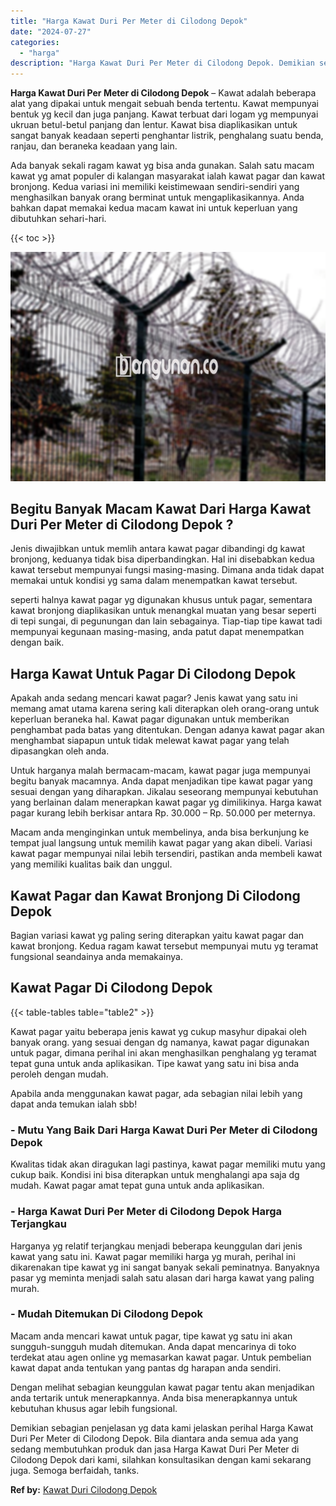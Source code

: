 ```yaml
---
title: "Harga Kawat Duri Per Meter di Cilodong Depok"
date: "2024-07-27"
categories: 
  - "harga"
description: "Harga Kawat Duri Per Meter di Cilodong Depok. Demikian sebagian penjelasan yg data kami jelaskan perihal Harga Kawat Duri Per Meter di Cilodong Depok. Bila d..."
---
```


**Harga Kawat Duri Per Meter di Cilodong Depok** – Kawat adalah beberapa alat yang dipakai untuk mengait sebuah benda tertentu. Kawat mempunyai bentuk yg kecil dan juga panjang. Kawat terbuat dari logam yg mempunyai ukruan betul-betul panjang dan lentur. Kawat bisa diaplikasikan untuk sangat banyak keadaan seperti penghantar listrik, penghalang suatu benda, ranjau, dan beraneka keadaan yang lain.

Ada banyak sekali ragam kawat yg bisa anda gunakan. Salah satu macam kawat yg amat populer di kalangan masyarakat ialah kawat pagar dan kawat bronjong. Kedua variasi ini memiliki keistimewaan sendiri-sendiri yang menghasilkan banyak orang berminat untuk mengaplikasikannya. Anda bahkan dapat memakai kedua macam kawat ini untuk keperluan yang dibutuhkan sehari-hari.

{{< toc >}}

![Harga Kawat Duri Per Meter di Cilodong Depok](/images/jual-kawat-murah37.png)

## Begitu Banyak Macam Kawat Dari Harga Kawat Duri Per Meter di Cilodong Depok ?

Jenis diwajibkan untuk memlih antara kawat pagar dibandingi dg kawat bronjong, keduanya tidak bisa diperbandingkan. Hal ini disebabkan kedua kawat tersebut mempunyai fungsi masing-masing. Dimana anda tidak dapat memakai untuk kondisi yg sama dalam menempatkan kawat tersebut.

seperti halnya kawat pagar yg digunakan khusus untuk pagar, sementara kawat bronjong diaplikasikan untuk menangkal muatan yang besar seperti di tepi sungai, di pegunungan dan lain sebagainya. Tiap-tiap tipe kawat tadi mempunyai kegunaan masing-masing, anda patut dapat menempatkan dengan baik.

## Harga Kawat Untuk Pagar Di Cilodong Depok

Apakah anda sedang mencari kawat pagar? Jenis kawat yang satu ini memang amat utama karena sering kali diterapkan oleh orang-orang untuk keperluan beraneka hal. Kawat pagar digunakan untuk memberikan penghambat pada batas yang ditentukan. Dengan adanya kawat pagar akan menghambat siapapun untuk tidak melewat kawat pagar yang telah dipasangkan oleh anda.

Untuk harganya malah bermacam-macam, kawat pagar juga mempunyai begitu banyak macamnya. Anda dapat menjadikan tipe kawat pagar yang sesuai dengan yang diharapkan. Jikalau seseorang mempunyai kebutuhan yang berlainan dalam menerapkan kawat pagar yg dimilikinya. Harga kawat pagar kurang lebih berkisar antara Rp. 30.000 – Rp. 50.000 per meternya.

Macam anda menginginkan untuk membelinya, anda bisa berkunjung ke tempat jual langsung untuk memilih kawat pagar yang akan dibeli. Variasi kawat pagar mempunyai nilai lebih tersendiri, pastikan anda membeli kawat yang memiliki kualitas baik dan unggul.

## Kawat Pagar dan Kawat Bronjong Di Cilodong Depok

Bagian variasi kawat yg paling sering diterapkan yaitu kawat pagar dan kawat bronjong. Kedua ragam kawat tersebut mempunyai mutu yg teramat fungsional seandainya anda memakainya.

## Kawat Pagar Di Cilodong Depok

{{< table-tables table="table2" >}}

Kawat pagar yaitu beberapa jenis kawat yg cukup masyhur dipakai oleh banyak orang. yang sesuai dengan dg namanya, kawat pagar digunakan untuk pagar, dimana perihal ini akan menghasilkan penghalang yg teramat tepat guna untuk anda aplikasikan. Tipe kawat yang satu ini bisa anda peroleh dengan mudah.

Apabila anda menggunakan kawat pagar, ada sebagian nilai lebih yang dapat anda temukan ialah sbb!

### \- Mutu Yang Baik Dari Harga Kawat Duri Per Meter di Cilodong Depok

Kwalitas tidak akan diragukan lagi pastinya, kawat pagar memiliki mutu yang cukup baik. Kondisi ini bisa diterapkan untuk menghalangi apa saja dg mudah. Kawat pagar amat tepat guna untuk anda aplikasikan.

### \- Harga Kawat Duri Per Meter di Cilodong Depok Harga Terjangkau

Harganya yg relatif terjangkau menjadi beberapa keunggulan dari jenis kawat yang satu ini. Kawat pagar memiliki harga yg murah, perihal ini dikarenakan tipe kawat yg ini sangat banyak sekali peminatnya. Banyaknya pasar yg meminta menjadi salah satu alasan dari harga kawat yang paling murah.

### \- Mudah Ditemukan Di Cilodong Depok

Macam anda mencari kawat untuk pagar, tipe kawat yg satu ini akan sungguh-sungguh mudah ditemukan. Anda dapat mencarinya di toko terdekat atau agen online yg memasarkan kawat pagar. Untuk pembelian kawat dapat anda tentukan yang pantas dg harapan anda sendiri.

Dengan melihat sebagian keunggulan kawat pagar tentu akan menjadikan anda tertarik untuk menerapkannya. Anda bisa menerapkannya untuk kebutuhan khusus agar lebih fungsional.

Demikian sebagian penjelasan yg data kami jelaskan perihal Harga Kawat Duri Per Meter di Cilodong Depok. Bila diantara anda semua ada yang sedang membutuhkan produk dan jasa Harga Kawat Duri Per Meter di Cilodong Depok dari kami, silahkan konsultasikan dengan kami sekarang juga. Semoga berfaidah, tanks.

**Ref by:** [Kawat Duri Cilodong Depok](https://id.wikipedia.org/wiki/Kawat)
